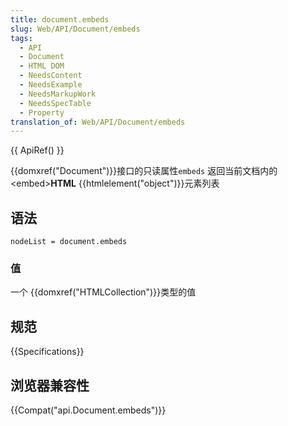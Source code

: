 ```yaml
---
title: document.embeds
slug: Web/API/Document/embeds
tags:
  - API
  - Document
  - HTML DOM
  - NeedsContent
  - NeedsExample
  - NeedsMarkupWork
  - NeedsSpecTable
  - Property
translation_of: Web/API/Document/embeds
---
```

{{ ApiRef() }}

{{domxref("Document")}}接口的只读属性`embeds` 返回当前文档内的\<embed>**HTML** {{htmlelement("object")}}元素列表

## 语法

```plain
nodeList = document.embeds
```

### 值

一个 {{domxref("HTMLCollection")}}类型的值

## 规范

{{Specifications}}

## 浏览器兼容性

{{Compat("api.Document.embeds")}}
